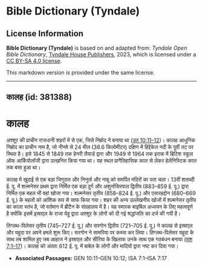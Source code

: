 # Bible Dictionary (Tyndale)

## License Information

**Bible Dictionary (Tyndale)** is based on and adapted from: _Tyndale Open Bible Dictionary_, [Tyndale House Publishers](https://tyndaleopenresources.com/), 2023, which is licensed under a [CC BY-SA 4.0 license](https://creativecommons.org/licenses/by-sa/4.0/legalcode.en).

This markdown version is provided under the same license.



--------------------------------

## कालह (id: 381388)

कालह
====

अश्शूर की प्राचीन राजधानी शहरों में से एक, जिसे निम्रोद ने बनाया था ([उत 10:11–12](https://ref.ly/Gen10:11-Gen10:12))। कालह आधुनिक निम्रोद का प्राचीन नाम है, जो नीनवे से 24 मील (38\.6 किलोमीटर) दक्षिण में हिद्देकेल नदी के पूर्वी तट पर स्थित है। इसे 1845 से 1849 तक हेनरी लैयार्ड द्वारा और 1949 से 1964 तक इराक में ब्रिटिश स्कूल ऑफ आर्कियोलॉजी द्वारा उत्खनित किया गया था। यह स्थल प्रागैतिहासिक काल से लेकर हेलेनिस्टिक काल तक बसा हुआ था।

कालह में खुदाई से एक बड़ा जिगुरात और निनुर्ता और नाबू को समर्पित मंदिरों का पता चला। 13वीं शताब्दी ई. पू. में शल्मनेसर प्रथम द्वारा निर्मित एक बड़ा दुर्ग और अशुर्नासिरपाल द्वितीय (883–859 ई. पू.) द्वारा निर्मित एक महल भी वहां खोजा गया। शल्मनेसर तृतीय (858–824 ई. पू.) और एसारहद्दोन (680–669 ई. पू.) के महलों को आंशिक रूप से साफ किया गया। शहर की अन्य उल्लेखनीय खोजों में शल्मनेसर तृतीय का काला स्तंभ है, जो वर्तमान में ब्रीटैन के संग्रहालय में है। यह स्मारक बाइबिल अध्ययन के लिए महत्वपूर्ण है क्योंकि इसमें इस्राएल के राजा येहू द्वारा अश्शूर के लोगों को दी गई श्रद्धांजलि का दर्ज की गयी है।

तिग्लथ\-पिलेसर तृतीय (745–727 ई. पू.) और सरगोन द्वितीय (721–705 ई. पू.) ने कालह से इस्राएल और यहूदा पर अपने हमले शुरू किए। सरगोन ने सामरिया पर कब्जा कर लिया। तिग्लथ\-पिलेसर यहूदा के साथ तब शामिल हुए जब आहाज ने इस्राएल और सीरिया के खिलाफ उनके साथ एक गठबंधन बनाया ([यश 7:1–17](https://ref.ly/Isa7:1-Isa7:17))। कालह को अंततः 612 ई. पू. में बाबेल के लोगों और मादियों द्वारा नष्ट कर दिया गया।

* **Associated Passages:** GEN 10:11–GEN 10:12; ISA 7:1–ISA 7:17

